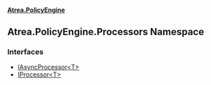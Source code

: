 #### [Atrea.PolicyEngine](./index.md 'index')
## Atrea.PolicyEngine.Processors Namespace
### Interfaces
- [IAsyncProcessor&lt;T&gt;](./Atrea-PolicyEngine-Processors-IAsyncProcessor-T-.md 'Atrea.PolicyEngine.Processors.IAsyncProcessor&lt;T&gt;')
- [IProcessor&lt;T&gt;](./Atrea-PolicyEngine-Processors-IProcessor-T-.md 'Atrea.PolicyEngine.Processors.IProcessor&lt;T&gt;')
